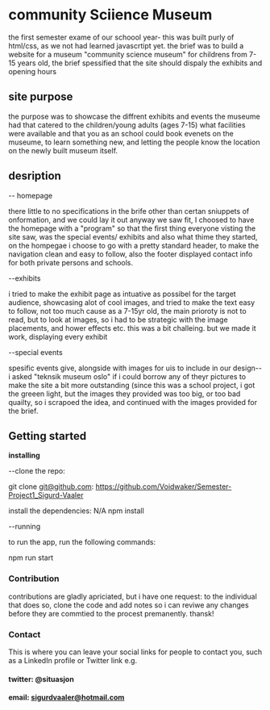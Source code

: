 # community Sciience Museum
the first semester exame of our schoool year-
this was built purly of html/css, as we not had learned javascrtipt yet.
the brief was to build a website for a museum "community science museum" for childrens from 7-15 years old, the brief spessified that the site should dispaly the exhibits and opening hours

## site purpose
the purpose was to showcase the diffrent exhibits and events the museume had that catered to the children/young adults (ages 7-15) what facilities were available and that you as an school could book evenets on the museume, to learn something new, and letting the people know the location on the newly built museum itself.

## desription

-- homepage

there little to no specifications in the brife other than certan sniuppets of onformation, and we could lay it out anyway we saw fit, I choosed to have the homepage with a "program" so that the first thing everyone visting the site saw, was the special events/ exhibits and also what thime they started, on the hompegae i choose to go with a pretty standard header, to make the navigation clean and easy to follow, also the footer displayed contact info for both private persons and schools. 

--exhibits

i tried to make the exhibit page as intuative as possibel for the target audience, showcasing alot of cool images, and tried to make the text easy to follow, not too much cause as a 7-15yr old, the main prioroty is not to read, but to look at images, so i had to be strategic with the image placements, and hower effects etc. this was a bit challeing. but we made it work, displaying every exhibit


--special events

spesific events give, alongside with images for uis to include in our design-- i asked "teknsik museum oslo" if i could borrow any of theyr pictures to make the site a bit more outstanding (since this was a school project, i got the greeen light, but the images they provided was too big, or too bad quailty, so i scrapoed the idea, and continued with the images provided for the brief.


## Getting started

**installing**

--clone the repo:

git clone git@github.com: https://github.com/Voidwaker/Semester-Project1_Sigurd-Vaaler

install the dependencies: N/A npm install

--running

to run the app, run the following commands:

npm run start

### Contribution

contributions are gladly apriciated, but i have one request: to the individual that does so, clone the code and add notes so i can reviwe any changes before they are commtied to the procest premanently. thansk!

### Contact

This is where you can leave your social links for people to contact you, such as a LinkedIn profile or Twitter link e.g.

#### twitter: @situasjon
#### email: sigurdvaaler@hotmail.com

